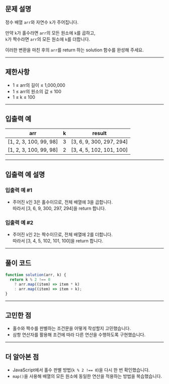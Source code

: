 ## 문제 설명

정수 배열 `arr`와 자연수 `k`가 주어집니다.

만약 `k`가 홀수라면 `arr`의 모든 원소에 `k`를 곱하고,  
`k`가 짝수라면 `arr`의 모든 원소에 `k`를 더합니다.

이러한 변환을 마친 후의 `arr`를 return 하는 solution 함수를 완성해 주세요.

---

## 제한사항

- 1 ≤ arr의 길이 ≤ 1,000,000
- 1 ≤ arr의 원소의 값 ≤ 100
- 1 ≤ k ≤ 100

---

## 입출력 예

| arr                    | k   | result                   |
| ---------------------- | --- | ------------------------ |
| [1, 2, 3, 100, 99, 98] | 3   | [3, 6, 9, 300, 297, 294] |
| [1, 2, 3, 100, 99, 98] | 2   | [3, 4, 5, 102, 101, 100] |

---

## 입출력 예 설명

### 입출력 예 #1

- 주어진 `k`인 3은 홀수이므로, 전체 배열에 3을 곱합니다.  
  따라서 [3, 6, 9, 300, 297, 294]을 return 합니다.

### 입출력 예 #2

- 주어진 `k`인 2는 짝수이므로, 전체 배열에 2를 더합니다.  
  따라서 [3, 4, 5, 102, 101, 100]을 return 합니다.

---

## 풀이 코드

```javascript
function solution(arr, k) {
  return k % 2 !== 0
    ? arr.map((item) => item * k)
    : arr.map((item) => item + k);
}
```

---

## 고민한 점

- 홀수와 짝수를 판별하는 조건문을 어떻게 작성할지 고민했습니다.
- 삼항 연산자를 활용해 조건에 따라 다른 연산을 수행하도록 구현했습니다.

---

## 더 알아본 점

- JavaScript에서 홀수 판별 방법(`k % 2 !== 0`)을 다시 한 번 확인했습니다.
- `map()`을 사용해 배열의 모든 원소에 동일한 연산을 적용하는 방법을 복습했습니다.

